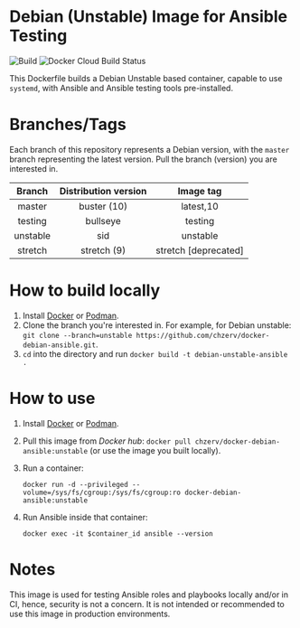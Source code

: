 # Debian (Unstable) Image for Ansible Testing

![Build](https://github.com/chzerv/docker-debian-ansible/workflows/Build/badge.svg?branch=unstable)
![Docker Cloud Build Status](https://img.shields.io/docker/cloud/build/chzerv/docker-debian-ansible)

This Dockerfile builds a Debian Unstable based container, capable to use `systemd`, with Ansible and Ansible 
testing tools pre-installed.

# Branches/Tags

Each branch of this repository represents a Debian version, with the `master` branch representing the
latest version. Pull the branch (version) you are interested in.

| Branch   | Distribution version | Image tag            |
| :------: | :------------------: | :-------:            |
| master   | buster (10)          | latest,10            |
| testing  | bullseye             | testing              |
| unstable | sid                  | unstable             |
| stretch  | stretch (9)          | stretch [deprecated] |

# How to build locally

1. Install [Docker](https://docs.docker.com/engine/install/) or [Podman](https://podman.io/getting-started/installation.html).
2. Clone the branch you're interested in. For example, for Debian unstable: `git clone --branch=unstable https://github.com/chzerv/docker-debian-ansible.git`.
3. `cd` into the directory and run `docker build -t debian-unstable-ansible .`

# How to use

1. Install [Docker](https://docs.docker.com/engine/install/) or [Podman](https://podman.io/getting-started/installation.html).
2. Pull this image from _Docker hub_: `docker pull chzerv/docker-debian-ansible:unstable` (or use the 
   image you built locally).
3. Run a container:

   ```shell
   docker run -d --privileged --volume=/sys/fs/cgroup:/sys/fs/cgroup:ro docker-debian-ansible:unstable
   ```

4. Run Ansible inside that container:

   ```shell
   docker exec -it $container_id ansible --version
   ```

# Notes

This image is used for testing Ansible roles and playbooks locally and/or in CI, hence, security is not
a concern. It is not intended or recommended to use this image in production environments.
